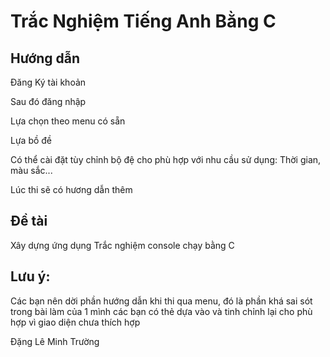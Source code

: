 # Trắc Nghiệm Tiếng Anh Bằng C
## Hướng dẫn
Đăng Ký tài khoản                  

Sau đó đăng nhập

Lựa chọn theo menu có sẵn           

Lựa bồ đề                           

Có thể cài đặt tùy chỉnh bộ đệ cho phù hợp với nhu cầu sử dụng: Thời gian, màu sắc... 

Lúc thi sẽ có hương dẫn thêm                                                        

## Đề tài

  Xây dựng ứng dụng Trắc nghiệm console chạy bằng C
  
## Lưu ý:
  
  Các bạn nên dời phần hướng dẫn khi thi qua menu, đó là phần khá sai sót trong bài làm của 1 mình các bạn có thẻ dựa vào 
và tinh chỉnh lại cho phù hợp vì giao diện chưa thích hợp    

Đặng Lê Minh Trường 
